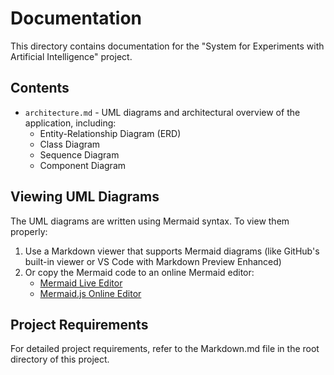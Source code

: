 # Documentation

This directory contains documentation for the "System for Experiments with Artificial Intelligence" project.

## Contents

- `architecture.md` - UML diagrams and architectural overview of the application, including:
  - Entity-Relationship Diagram (ERD)
  - Class Diagram
  - Sequence Diagram
  - Component Diagram

## Viewing UML Diagrams

The UML diagrams are written using Mermaid syntax. To view them properly:

1. Use a Markdown viewer that supports Mermaid diagrams (like GitHub's built-in viewer or VS Code with Markdown Preview Enhanced)
2. Or copy the Mermaid code to an online Mermaid editor:
   - [Mermaid Live Editor](https://mermaid.live/)
   - [Mermaid.js Online Editor](https://mermaid.js.org/edit)

## Project Requirements

For detailed project requirements, refer to the Markdown.md file in the root directory of this project. 